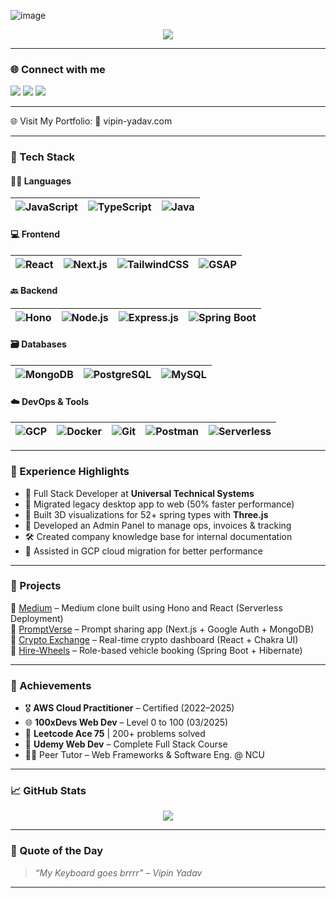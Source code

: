 <!-- Profile Header -->

![image](https://github.com/user-attachments/assets/27638616-3d08-43ae-b22f-fe69e5da71a8)

<p align="center">
  <a href="https://github.com/vipinyadav2k">
    <img src="https://readme-typing-svg.herokuapp.com/?lines=Full-stack+Web+Developer;Building+Cool+Web+Apps+🚀;&center=true&width=500&height=45">
  </a>
</p>

---

### 🌐 Connect with me  
<p align="left">
  <a href="mailto:vipinyadav2k@gmail.com"><img src="https://img.shields.io/badge/Gmail-vipinyadav2k@gmail.com-red?style=for-the-badge&logo=gmail"></a>
  <a href="https://linkedin.com/in/vipin-yadav-vy"><img src="https://img.shields.io/badge/LinkedIn-vipin--yadav--vy-blue?style=for-the-badge&logo=linkedin"></a>
  <a href="https://github.com/vipinyadav2k"><img src="https://img.shields.io/badge/GitHub-vipinyadav2k-black?style=for-the-badge&logo=github"></a>
</p>

---


🌐 Visit My Portfolio:
📎 vipin-yadav.com


---

### 🚀 Tech Stack

#### 👨‍💻 Languages
| ![JavaScript](https://img.shields.io/badge/-JavaScript-black?style=flat-square&logo=javascript) | ![TypeScript](https://img.shields.io/badge/-TypeScript-black?style=flat-square&logo=typescript) | ![Java](https://img.shields.io/badge/-Java-black?style=flat-square&logo=java) |
|---|---|---|

#### 💻 Frontend
| ![React](https://img.shields.io/badge/-React-black?style=flat-square&logo=react) | ![Next.js](https://img.shields.io/badge/-Next.js-black?style=flat-square&logo=next.js) | ![TailwindCSS](https://img.shields.io/badge/-TailwindCSS-black?style=flat-square&logo=tailwind-css) | ![GSAP](https://img.shields.io/badge/-GSAP-black?style=flat-square&logo=greensock) |
|---|---|---|---|

#### 🔙 Backend
| ![Hono](https://img.shields.io/badge/-Hono%20JS-orange?style=flat-square&logo=cloudflare) | ![Node.js](https://img.shields.io/badge/-Node.js-black?style=flat-square&logo=node.js) | ![Express.js](https://img.shields.io/badge/-Express.js-black?style=flat-square&logo=express) | ![Spring Boot](https://img.shields.io/badge/-Spring%20Boot-black?style=flat-square&logo=spring) |
|---|---|---|---|

#### 🗃️ Databases
| ![MongoDB](https://img.shields.io/badge/-MongoDB-black?style=flat-square&logo=mongodb) | ![PostgreSQL](https://img.shields.io/badge/-PostgreSQL-black?style=flat-square&logo=postgresql) | ![MySQL](https://img.shields.io/badge/-MySQL-black?style=flat-square&logo=mysql) |
|---|---|---|

#### ☁️ DevOps & Tools
| ![GCP](https://img.shields.io/badge/-GCP-black?style=flat-square&logo=google-cloud) | ![Docker](https://img.shields.io/badge/-Docker-black?style=flat-square&logo=docker) | ![Git](https://img.shields.io/badge/-Git-black?style=flat-square&logo=git) | ![Postman](https://img.shields.io/badge/-Postman-black?style=flat-square&logo=postman) | ![Serverless](https://img.shields.io/badge/-Serverless-black?style=flat-square&logo=serverless) |
|---|---|---|---|---|

---

### 💼 Experience Highlights

- 🧠 Full Stack Developer at **Universal Technical Systems**
- 🔧 Migrated legacy desktop app to web (50% faster performance)
- 🧱 Built 3D visualizations for 52+ spring types with **Three.js**
- 🧾 Developed an Admin Panel to manage ops, invoices & tracking
- 🛠 Created company knowledge base for internal documentation
- 🚀 Assisted in GCP cloud migration for better performance

---

### 🌟 Projects

🔹 [Medium](https://github.com/vipinyadav2k/Medium) – Medium clone built using Hono and React (Serverless Deployment)<br>
🔹 [PromptVerse](https://github.com/vipinyadav2k/PromptVerse) – Prompt sharing app (Next.js + Google Auth + MongoDB)<br>
🔹 [Crypto Exchange](https://github.com/vipinyadav2k/Crypto-Exchange) – Real-time crypto dashboard (React + Chakra UI)<br>
🔹 [Hire-Wheels](https://github.com/vipinyadav2k/HireWheels) – Role-based vehicle booking (Spring Boot + Hibernate)<br>

---

### 🏅 Achievements

- 🎖 **AWS Cloud Practitioner** – Certified (2022–2025)
- 🌐 **100xDevs Web Dev** – Level 0 to 100 (03/2025)
- 🧠 **Leetcode Ace 75** | 200+ problems solved
- 📘 **Udemy Web Dev** – Complete Full Stack Course
- 👨‍🏫 Peer Tutor – Web Frameworks & Software Eng. @ NCU

---

### 📈 GitHub Stats

<p align="center">
  <img src="https://github-readme-stats.vercel.app/api/top-langs/?username=vipinyadav2k&layout=compact&theme=radical"/>
</p>

---

### 💬 Quote of the Day
> *“My Keyboard goes brrrr” – Vipin Yadav*

---

